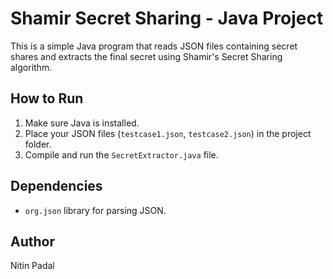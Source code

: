 # Shamir Secret Sharing - Java Project

This is a simple Java program that reads JSON files containing secret shares and extracts the final secret using Shamir's Secret Sharing algorithm.

## How to Run

1. Make sure Java is installed.
2. Place your JSON files (`testcase1.json`, `testcase2.json`) in the project folder.
3. Compile and run the `SecretExtractor.java` file.

## Dependencies

- `org.json` library for parsing JSON.

## Author

Nitin Padal
